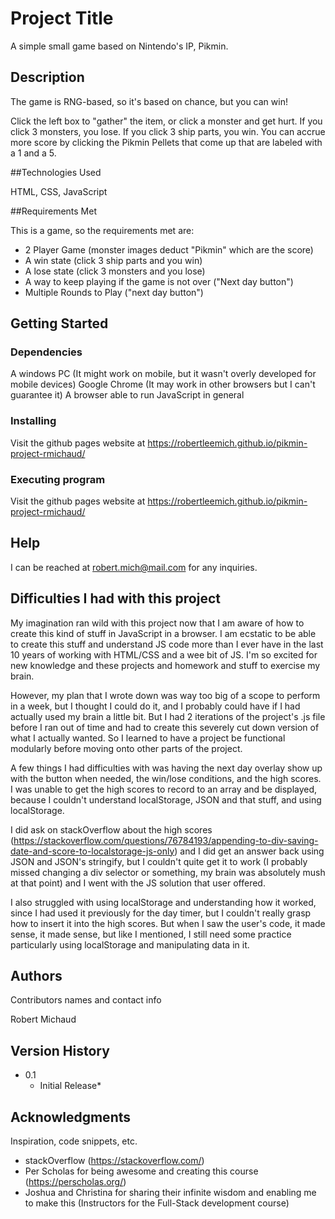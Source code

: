 # Project Title

A simple small game based on Nintendo's IP, Pikmin.

## Description

The game is RNG-based, so it's based on chance, but you can win!

Click the left box to "gather" the item, or click a monster and get hurt. If you click 3 monsters, you lose. If you click 3 ship parts, you win. You can accrue more score by clicking the Pikmin Pellets that come up that are labeled with a 1 and a 5.

##Technologies Used

HTML, CSS, JavaScript

##Requirements Met

This is a game, so the requirements met are:

* 2 Player Game (monster images deduct "Pikmin" which are the score)
* A win state (click 3 ship parts and you win)
* A lose state (click 3 monsters and you lose)
* A way to keep playing if the game is not over ("Next day button")
* Multiple Rounds to Play ("next day button")

## Getting Started

### Dependencies

A windows PC (It might work on mobile, but it wasn't overly developed for mobile devices)
Google Chrome (It may work in other browsers but I can't guarantee it)
A browser able to run JavaScript in general

### Installing

Visit the github pages website at https://robertleemich.github.io/pikmin-project-rmichaud/

### Executing program

Visit the github pages website at https://robertleemich.github.io/pikmin-project-rmichaud/

## Help

I can be reached at robert.mich@mail.com for any inquiries.

## Difficulties I had with this project

My imagination ran wild with this project now that I am aware of how to create this kind of stuff in JavaScript in a browser. I am ecstatic to be able to create this stuff and understand JS code more than I ever have in the last 10 years of working with HTML/CSS and a wee bit of JS. I'm so excited for new knowledge and these projects and homework and stuff to exercise my brain.

However, my plan that I wrote down was way too big of a scope to perform in a week, but I thought I could do it, and I probably could have if I had actually used my brain a little bit. But I had 2 iterations of the project's .js file before I ran out of time and had to create this severely cut down version of what I actually wanted. So I learned to have a project be functional modularly before moving onto other parts of the project.

A few things I had difficulties with was having the next day overlay show up with the button when needed, the win/lose conditions, and the high scores. I was unable to get the high scores to record to an array and be displayed, because I couldn't understand localStorage, JSON and that stuff, and using localStorage.

I did ask on stackOverflow about the high scores (https://stackoverflow.com/questions/76784193/appending-to-div-saving-date-and-score-to-localstorage-js-only) and I did get an answer back using JSON and JSON's stringify, but I couldn't quite get it to work (I probably missed changing a div selector or something, my brain was absolutely mush at that point) and I went with the JS solution that user offered.

I also struggled with using localStorage and understanding how it worked, since I had used it previously for the day timer, but I couldn't really grasp how to insert it into the high scores. But when I saw the user's code, it made sense, it made sense, but like I mentioned, I still need some practice particularly using localStorage and manipulating data in it.

## Authors

Contributors names and contact info

Robert Michaud

## Version History

* 0.1
    * Initial Release*

## Acknowledgments

Inspiration, code snippets, etc.
* stackOverflow (https://stackoverflow.com/)
* Per Scholas for being awesome and creating this course (https://perscholas.org/)
* Joshua and Christina for sharing their infinite wisdom and enabling me to make this (Instructors for the Full-Stack development course)